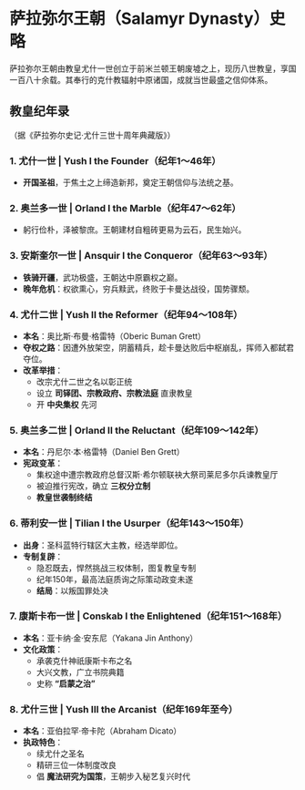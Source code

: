 # 萨拉弥尔王朝（Salamyr Dynasty）史略

萨拉弥尔王朝由教皇尤什一世创立于前米兰顿王朝废墟之上，现历八世教皇，享国一百八十余载。其奉行的克什教辐射中原诸国，成就当世最盛之信仰体系。

## 教皇纪年录  
（据《萨拉弥尔史记·尤什三世十周年典藏版》）

### 1. 尤什一世 | Yush I the Founder（纪年1～46年）  
- **开国圣祖**，于焦土之上缔造新邦，奠定王朝信仰与法统之基。

### 2. 奥兰多一世 | Orland I the Marble（纪年47～62年）  
- 躬行俭朴，泽被黎庶。王朝建材自粗砖更易为云石，民生始兴。

### 3. 安斯奎尔一世 | Ansquir I the Conqueror（纪年63～93年）  
- **铁骑开疆**，武功极盛，王朝达中原霸权之巅。  
- **晚年危机**：权欲熏心，穷兵黩武，终败于卡曼达战役，国势骤颓。

### 4. 尤什二世 | Yush II the Reformer（纪年94～108年）  
- **本名**：奥比斯·布曼·格雷特（Oberic Buman Grett）  
- **夺权之路**：因遭外放架空，阴蓄精兵，趁卡曼达败后中枢崩乱，挥师入都弑君夺位。  
- **改革举措**：  
  - 改宗尤什二世之名以彰正统  
  - 设立 **司铎团、宗教政府、宗教法庭** 直隶教皇  
  - 开 **中央集权** 先河  

### 5. 奥兰多二世 | Orland II the Reluctant（纪年109～142年）  
- **本名**：丹尼尔·本·格雷特（Daniel Ben Grett）  
- **宪政变革**：  
  - 集权途中遭宗教政府总督汉斯·希尔顿联袂大祭司莱尼多尔兵谏教皇厅  
  - 被迫推行宪改，确立 **三权分立制**  
  - **教皇世袭制终结**  

### 6. 蒂利安一世 | Tilian I the Usurper（纪年143～150年）  
- **出身**：圣科蓝特行辖区大主教，经选举即位。  
- **专制复辟**：  
  - 隐忍既去，悍然挑战三权体制，图复教皇专制  
  - 纪年150年，最高法庭质询之际策动政变未遂  
  - **结局**：以叛国罪处决  

### 7. 康斯卡布一世 | Conskab I the Enlightened（纪年151～168年）  
- **本名**：亚卡纳·金·安东尼（Yakana Jin Anthony）  
- **文化政策**：  
  - 承袭克什神祇康斯卡布之名  
  - 大兴文教，广立书院典籍  
  - 史称 **“启蒙之治”**  

### 8. 尤什三世 | Yush III the Arcanist（纪年169年至今）  
- **本名**：亚伯拉罕·帝卡陀（Abraham Dicato）  
- **执政特色**：  
  - 续尤什之圣名  
  - 精研三位一体制度改良  
  - 倡 **魔法研究为国策**，王朝步入秘艺复兴时代  
